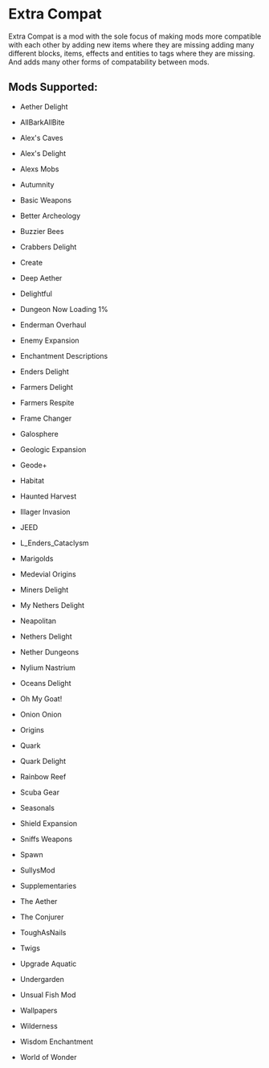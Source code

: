 # **Extra Compat**

Extra Compat is a mod with the sole focus of 
making mods more compatible with each other
by adding new items where they are missing
adding many different blocks, items, effects and entities to tags where they are missing. And adds many other forms of compatability between mods.

## **Mods Supported:**

- Aether Delight

- AllBarkAllBite

- Alex's Caves
  
- Alex's Delight

- Alexs Mobs

- Autumnity

- Basic Weapons

- Better Archeology 

- Buzzier Bees

- Crabbers Delight 

- Create

- Deep Aether 

- Delightful

- Dungeon Now Loading 1%

- Enderman Overhaul 

- Enemy Expansion 

- Enchantment Descriptions 

- Enders Delight

- Farmers Delight

- Farmers Respite

- Frame Changer

- Galosphere

- Geologic Expansion

- Geode+

- Habitat

- Haunted Harvest

- Illager Invasion 

- JEED

- L_Enders_Cataclysm

- Marigolds 

- Medevial Origins

- Miners Delight 

- My Nethers Delight 

- Neapolitan 

- Nethers Delight

- Nether Dungeons 

- Nylium Nastrium

- Oceans Delight

- Oh My Goat!

- Onion Onion

- Origins 

- Quark

- Quark Delight 

- Rainbow Reef

- Scuba Gear

- Seasonals

- Shield Expansion 

- Sniffs Weapons

- Spawn

- SullysMod

- Supplementaries

- The Aether

- The Conjurer 

- ToughAsNails

- Twigs

- Upgrade Aquatic

- Undergarden

- Unsual Fish Mod

- Wallpapers 

- Wilderness

- Wisdom Enchantment 

- World of Wonder
  
